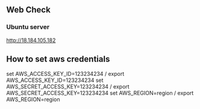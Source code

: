 ## Web Check ##
### Ubuntu server ###
http://18.184.105.182

## How to set aws credentials ##
set AWS_ACCESS_KEY_ID=123234234         /  export AWS_ACCESS_KEY_ID=123234234
set AWS_SECRET_ACCESS_KEY=123234234     /  export AWS_SECRET_ACCESS_KEY=123234234
set AWS_REGION=region                   /  export AWS_REGION=region
